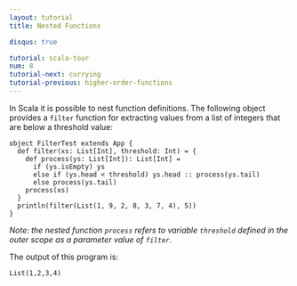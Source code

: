 ```yaml
---
layout: tutorial
title: Nested Functions

disqus: true

tutorial: scala-tour
num: 8
tutorial-next: currying
tutorial-previous: higher-order-functions
---
```


In Scala it is possible to nest function definitions. The following object provides a `filter` function for extracting values from a list of integers that are below a threshold value:

```tut
object FilterTest extends App {
  def filter(xs: List[Int], threshold: Int) = {
    def process(ys: List[Int]): List[Int] =
      if (ys.isEmpty) ys
      else if (ys.head < threshold) ys.head :: process(ys.tail)
      else process(ys.tail)
    process(xs)
  }
  println(filter(List(1, 9, 2, 8, 3, 7, 4), 5))
}
```

_Note: the nested function `process` refers to variable `threshold` defined in the outer scope as a parameter value of `filter`._

The output of this program is:

```
List(1,2,3,4)
```
